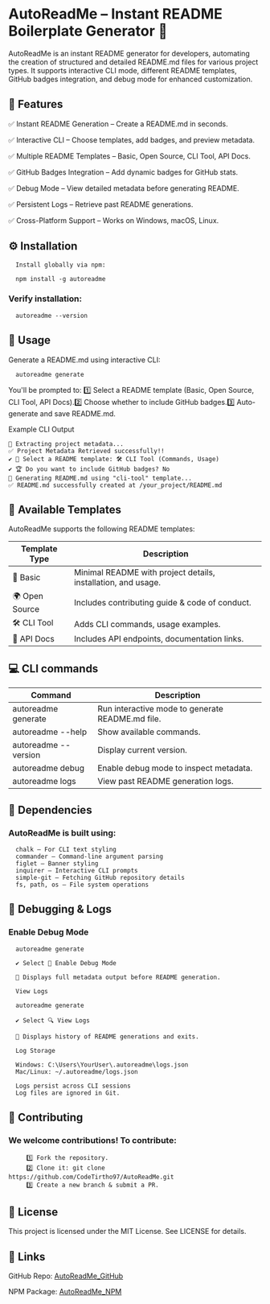 # AutoReadMe – Instant README Boilerplate Generator 🚀

AutoReadMe is an instant README generator for developers, automating the creation of structured and detailed README.md files for various project types. It supports interactive CLI mode, different README templates, GitHub badges integration, and debug mode for enhanced customization.

## 📌 Features

✅ Instant README Generation – Create a README.md in seconds.

✅ Interactive CLI – Choose templates, add badges, and preview metadata.

✅ Multiple README Templates – Basic, Open Source, CLI Tool, API Docs.

✅ GitHub Badges Integration – Add dynamic badges for GitHub stats.

✅ Debug Mode – View detailed metadata before generating README.

✅ Persistent Logs – Retrieve past README generations.

✅ Cross-Platform Support – Works on Windows, macOS, Linux.



## ⚙️ Installation

      Install globally via npm:

      npm install -g autoreadme

### Verify installation:

      autoreadme --version

## 🚀 Usage

Generate a README.md using interactive CLI:

      autoreadme generate

You'll be prompted to:
1️⃣ Select a README template (Basic, Open Source, CLI Tool, API Docs).2️⃣ Choose whether to include GitHub badges.3️⃣ Auto-generate and save README.md.

Example CLI Output

```
📌 Extracting project metadata...
✅ Project Metadata Retrieved successfully!!
✔ 📌 Select a README template: 🛠 CLI Tool (Commands, Usage)
✔ 🏆 Do you want to include GitHub badges? No
📄 Generating README.md using "cli-tool" template...
✅ README.md successfully created at /your_project/README.md

```
## 📄 Available Templates

AutoReadMe supports the following README templates:

| Template Type                 | Description                                                       |
|-------------------------------|-------------------------------------------------------------------|
| 📄 Basic                      | Minimal README with project details, installation, and usage.     |
| 🌍 Open Source                | Includes contributing guide & code of conduct.                    |
| 🛠 CLI Tool                    | Adds CLI commands, usage examples.                                |
| 🔗 API Docs                   | Includes API endpoints, documentation links.                       |



## 💻 CLI commands

| Command                       | Description                                                       |
|-------------------------------|-------------------------------------------------------------------|
| autoreadme generate           | Run interactive mode to generate README.md file.                  |
| autoreadme --help             | Show available commands.                                          |
| autoreadme --version          | Display current version.                                          |
| autoreadme debug              | Enable debug mode to inspect metadata.                            |
| autoreadme logs               | View past README generation logs.                                 |


## 🔧 Dependencies
   ### AutoReadMe is built using:

      chalk – For CLI text styling
      commander – Command-line argument parsing
      figlet – Banner styling
      inquirer – Interactive CLI prompts
      simple-git – Fetching GitHub repository details
      fs, path, os – File system operations


## 🐞 Debugging & Logs

   ### Enable Debug Mode

      autoreadme generate
      
      ✔ Select 🐞 Enable Debug Mode
      
      📌 Displays full metadata output before README generation.
      
      View Logs
      
      autoreadme generate
      
      ✔ Select 🔍 View Logs
      
      📌 Displays history of README generations and exits.
      
      Log Storage
      
      Windows: C:\Users\YourUser\.autoreadme\logs.json
      Mac/Linux: ~/.autoreadme/logs.json
      
      Logs persist across CLI sessions
      Log files are ignored in Git.

## 🤝 Contributing

   ### We welcome contributions! To contribute:

         1️⃣ Fork the repository.
         2️⃣ Clone it: git clone https://github.com/CodeTirtho97/AutoReadMe.git
         3️⃣ Create a new branch & submit a PR.


## 📜 License

This project is licensed under the MIT License. See LICENSE for details.

## 🔗 Links

GitHub Repo: [AutoReadMe_GitHub](https://github.com/CodeTirtho97/AutoREADME)

NPM Package: [AutoReadMe_NPM](https://www.npmjs.com/package/autoreadme-cli)
